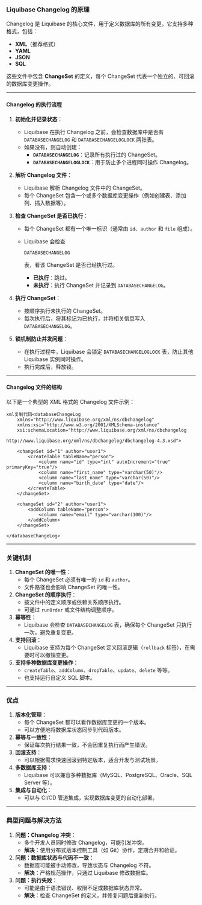 ### **Liquibase Changelog 的原理**

Changelog 是 Liquibase 的核心文件，用于定义数据库的所有变更。它支持多种格式，包括：

- **XML**（推荐格式）
- **YAML**
- **JSON**
- **SQL**

这些文件中包含 **ChangeSet** 的定义，每个 ChangeSet 代表一个独立的、可回滚的数据库变更操作。

------

#### **Changelog 的执行流程**

1. **初始化并记录状态**：

   - Liquibase 在执行 Changelog 之前，会检查数据库中是否有 `DATABASECHANGELOG` 和 `DATABASECHANGELOGLOCK` 两张表。
   - 如果没有，则自动创建：
     - **`DATABASECHANGELOG`**：记录所有执行过的 ChangeSet。
     - **`DATABASECHANGELOGLOCK`**：用于防止多个进程同时操作 Changelog。

2. **解析 Changelog 文件**：

   - Liquibase 解析 Changelog 文件中的 ChangeSet。
   - 每个 ChangeSet 包含一个或多个数据库变更操作（例如创建表、添加列、插入数据等）。

3. **检查 ChangeSet 是否已执行**：

   - 每个 ChangeSet 都有一个唯一标识（通常由 `id`、`author` 和 `file` 组成）。

   - Liquibase 会检查 

     ```
     DATABASECHANGELOG
     ```

      表，看该 ChangeSet 是否已经执行过。

     - **已执行**：跳过。
     - **未执行**：执行 ChangeSet 并记录到 `DATABASECHANGELOG`。

4. **执行 ChangeSet**：

   - 按顺序执行未执行的 ChangeSet。
   - 每次执行后，将其标记为已执行，并将相关信息写入 `DATABASECHANGELOG`。

5. **锁机制防止并发问题**：

   - 在执行过程中，Liquibase 会锁定 `DATABASECHANGELOGLOCK` 表，防止其他 Liquibase 实例同时操作。
   - 执行完成后，释放锁。

------

#### **Changelog 文件的结构**

以下是一个典型的 XML 格式的 Changelog 文件示例：

```
xml复制代码<databaseChangeLog
    xmlns="http://www.liquibase.org/xml/ns/dbchangelog"
    xmlns:xsi="http://www.w3.org/2001/XMLSchema-instance"
    xsi:schemaLocation="http://www.liquibase.org/xml/ns/dbchangelog
                        http://www.liquibase.org/xml/ns/dbchangelog/dbchangelog-4.3.xsd">

    <changeSet id="1" author="user1">
        <createTable tableName="person">
            <column name="id" type="int" autoIncrement="true" primaryKey="true"/>
            <column name="first_name" type="varchar(50)"/>
            <column name="last_name" type="varchar(50)"/>
            <column name="birth_date" type="date"/>
        </createTable>
    </changeSet>

    <changeSet id="2" author="user1">
        <addColumn tableName="person">
            <column name="email" type="varchar(100)"/>
        </addColumn>
    </changeSet>

</databaseChangeLog>
```

------

### **关键机制**

1. **ChangeSet 的唯一性**：
   - 每个 ChangeSet 必须有唯一的 `id` 和 `author`。
   - 文件路径也会影响 ChangeSet 的唯一性。
2. **ChangeSet 的顺序执行**：
   - 按文件中的定义顺序或依赖关系顺序执行。
   - 可通过 `runOrder` 或文件结构调整顺序。
3. **幂等性**：
   - Liquibase 会检查 `DATABASECHANGELOG` 表，确保每个 ChangeSet 只执行一次，避免重复变更。
4. **支持回滚**：
   - Liquibase 支持为每个 ChangeSet 定义回滚逻辑（`rollback` 标签），在需要时可以撤销变更。
5. **支持多种数据库变更操作**：
   - `createTable`、`addColumn`、`dropTable`、`update`、`delete` 等等。
   - 也支持运行自定义 SQL 脚本。

------

### **优点**

1. **版本化管理**：
   - 每个 ChangeSet 都可以看作数据库变更的一个版本。
   - 可以方便地将数据库状态同步到代码版本。
2. **幂等与一致性**：
   - 保证每次执行结果一致，不会因重复执行而产生错误。
3. **回滚支持**：
   - 可以根据需求快速回滚到特定版本，适合开发与测试场景。
4. **多数据库支持**：
   - Liquibase 可以兼容多种数据库（MySQL、PostgreSQL、Oracle、SQL Server 等）。
5. **集成与自动化**：
   - 可以与 CI/CD 管道集成，实现数据库变更的自动化部署。

------

### **典型问题与解决方法**

1. **问题：Changelog 冲突**：
   - 多个开发人员同时修改 Changelog，可能引发冲突。
   - **解决**：使用分布式版本控制工具（如 Git）协作，定期合并和验证。
2. **问题：数据库状态与代码不一致**：
   - 数据库可能被手动修改，导致状态与 Changelog 不符。
   - **解决**：严格规范操作，只通过 Liquibase 修改数据库。
3. **问题：执行失败**：
   - 可能是由于语法错误、权限不足或数据库状态异常。
   - **解决**：检查 ChangeSet 的定义，并修复问题后重新执行。